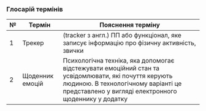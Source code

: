 ### Глосарій термінів

|  №  | Термін | Пояснення терміну |
| --- | ------ | ------------------|
|  1  | Трекер | (tracker з англ.) ПП або функціонал, яке записує інформацію про фізичну активність, звички |
|  2  | Щоденник емоцій | Психологічна техніка, яка допомогає відстежувати емоційний стан та усвідомлювати, які почуття керують людиною. В технологічному варіанті це представлено у вигляді електронного щоденнику у додатку |
